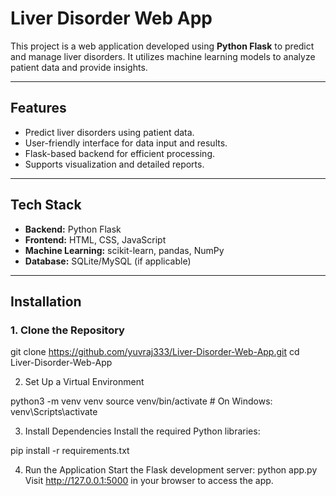 # Liver Disorder Web App

This project is a web application developed using **Python Flask** to predict and manage liver disorders. It utilizes machine learning models to analyze patient data and provide insights.

---

## Features
- Predict liver disorders using patient data.
- User-friendly interface for data input and results.
- Flask-based backend for efficient processing.
- Supports visualization and detailed reports.

---

## Tech Stack
- **Backend:** Python Flask
- **Frontend:** HTML, CSS, JavaScript
- **Machine Learning:** scikit-learn, pandas, NumPy
- **Database:** SQLite/MySQL (if applicable)

---

## Installation

### 1. Clone the Repository

git clone https://github.com/yuvraj333/Liver-Disorder-Web-App.git
cd Liver-Disorder-Web-App

2. Set Up a Virtual Environment

python3 -m venv venv
source venv/bin/activate   # On Windows: venv\Scripts\activate

3. Install Dependencies
Install the required Python libraries:


pip install -r requirements.txt

4. Run the Application
Start the Flask development server:
python app.py
Visit http://127.0.0.1:5000 in your browser to access the app.

